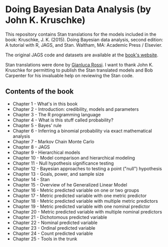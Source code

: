 # Doing Bayesian Data Analysis (by John K. Kruschke)

This repository contains Stan translations for the models included in the book: Kruschke, J. K. (2015). Doing Bayesian data analysis, second edition: A tutorial with R, JAGS, and Stan. Waltham, MA: Academic Press / Elsevier.

The original JAGS code and datasets are available at the [book's website](https://sites.google.com/site/doingbayesiandataanalysis/).

Stan translations were done by [Gianluca Rossi](https://github.com/IamGianluca). I want to thank John K. Kruschke for permitting to publish the Stan translated models and Bob Carpenter for his invaluable help on reviewing the Stan code.

## Contents of the book

* Chapter 1 - What's in this book
* Chapter 2 - Introduction: credibility, models and parameters
* Chapter 3 - The R programming language
* Chapter 4 - What is this stuff called probability?
* Chapter 5 - Bayes' rule
* Chapter 6 - Inferring a binomial probability via exact mathematical analysis
* Chapter 7 - Markov Chain Monte Carlo
* Chapter 8 - JAGS
* Chapter 9 - Hierarchical models
* Chapter 10 - Model comparison and hierarchical modeling
* Chapter 11 - Null hypothesis significance testing
* Chapter 12 - Bayesian approaches to testing a point ("null") hypothesis
* Chapter 13 - Goals, power, and sample size
* Chapter 14 - Stan
* Chapter 15 - Overview of he Generalized Linear Model
* Chapter 16 - Metric predicted variable on one or two groups
* Chapter 17 - Metric predicted variable with one metric predictor
* Chapter 18 - Metric predicted variable with multiple metric predictors
* Chapter 19 - Metric predicted variable with one nominal predictor
* Chapter 20 - Metric predicted variable with multiple nominal predictors
* Chapter 21 - Dichotomous predicted variable
* Chapter 22 - Nominal predicted variable
* Chapter 23 - Ordinal predicted variable
* Chapter 24 - Count predicted variable
* Chapter 25 - Tools in the trunk
